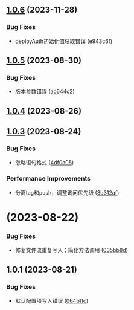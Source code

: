 ## [1.0.6](https://gitee.com/bamtama/my-tools-cli/compare/v1.0.5...v1.0.6) (2023-11-28)


### Bug Fixes

* deployAuth初始化值获取错误 ([e943c6f](https://gitee.com/bamtama/my-tools-cli/commits/e943c6feb290e1f32e654cf0fd8dc87a99d1cea7))



## [1.0.5](https://gitee.com/bamtama/my-tools-cli/compare/v1.0.4...v1.0.5) (2023-08-30)


### Bug Fixes

* 版本参数错误 ([ac644c2](https://gitee.com/bamtama/my-tools-cli/commits/ac644c2aafd8cad746a01c7a24ca2ff5792b7ec2))



## [1.0.4](https://gitee.com/bamtama/my-tools-cli/compare/v1.0.3...v1.0.4) (2023-08-26)



## [1.0.3](https://gitee.com/bamtama/my-tools-cli/compare/v1.0.2...v1.0.3) (2023-08-24)


### Bug Fixes

* 忽略语句格式 ([4df0a05](https://gitee.com/bamtama/my-tools-cli/commits/4df0a05ca8c208f3d5a830a6d84f00d0ef9ed53f))


### Performance Improvements

* 分离tag和push，调整询问优先级 ([3b312af](https://gitee.com/bamtama/my-tools-cli/commits/3b312af341ac1b8cf4e08cddf3570fe61d013ef4))



# [](https://gitee.com/bamtama/my-tools-cli/compare/v1.0.1...v) (2023-08-22)


### Bug Fixes

* 修复文件流重复写入；简化方法调用 ([035bb8d](https://gitee.com/bamtama/my-tools-cli/commits/035bb8dc0d1124c96dfcdd27db7bbf1e6f553afb))



## 1.0.1 (2023-08-21)


### Bug Fixes

* 默认配置项写入错误 ([064b1fc](https://gitee.com/bamtama/my-tools-cli/commits/064b1fcd01a3632fe6f1949406b3d066fe386af0))



